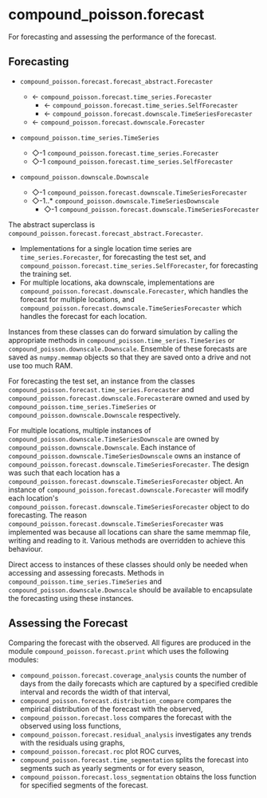 # compound_poisson.forecast

For forecasting and assessing the performance of the forecast.

## Forecasting

- `compound_poisson.forecast.forecast_abstract.Forecaster`
  - &larr; `compound_poisson.forecast.time_series.Forecaster`
    - &larr; `compound_poisson.forecast.time_series.SelfForecaster`
    - &larr; `compound_poisson.forecast.downscale.TimeSeriesForecaster`
  - &larr; `compound_poisson.forecast.downscale.Forecaster`


- `compound_poisson.time_series.TimeSeries`
  - &#x25C7;-1 `compound_poisson.forecast.time_series.Forecaster`
  - &#x25C7;-1 `compound_poisson.forecast.time_series.SelfForecaster`


- `compound_poisson.downscale.Downscale`
  - &#x25C7;-1  `compound_poisson.forecast.downscale.TimeSeriesForecaster`
  - &#x25C7;-1..\* `compound_poisson.downscale.TimeSeriesDownscale`
    - &#x25C7;-1 `compound_poisson.forecast.downscale.TimeSeriesForecaster`

The abstract superclass is `compound_poisson.forecast.forecast_abstract.Forecaster`.
- Implementations for a single location time series are `time_series.Forecaster`, for forecasting the test set, and `compound_poisson.forecast.time_series.SelfForecaster`, for forecasting the training set.
- For multiple locations, aka downscale, implementations are `compound_poisson.forecast.downscale.Forecaster`, which handles the forecast for multiple locations, and `compound_poisson.forecast.downscale.TimeSeriesForecaster` which handles the forecast for each location.

Instances from these classes can do forward simulation by calling the appropriate methods in `compound_poisson.time_series.TimeSeries` or `compound_poisson.downscale.Downscale`. Ensemble of these forecasts are saved as `numpy.memmap` objects so that they are saved onto a drive and not use too much RAM.

For forecasting the test set, an instance from the classes `compound_poisson.forecast.time_series.Forecaster` and `compound_poisson.forecast.downscale.Forecaster`are owned and used by `compound_poisson.time_series.TimeSeries` or `compound_poisson.downscale.Downscale` respectively.

For multiple locations, multiple instances of `compound_poisson.downscale.TimeSeriesDownscale` are owned by `compound_poisson.downscale.Downscale`. Each instance of `compound_poisson.downscale.TimeSeriesDownscale` owns an instance of `compound_poisson.forecast.downscale.TimeSeriesForecaster`. The design was such that each location has a `compound_poisson.forecast.downscale.TimeSeriesForecaster` object. An instance of `compound_poisson.forecast.downscale.Forecaster` will modify each location's `compound_poisson.forecast.downscale.TimeSeriesForecaster` object to do forecasting. The reason `compound_poisson.forecast.downscale.TimeSeriesForecaster` was implemented was because all locations can share the same memmap file, writing and reading to it. Various methods are overridden to achieve this behaviour.

Direct access to instances of these classes should only be needed when accessing and assessing forecasts. Methods in `compound_poisson.time_series.TimeSeries` and `compound_poisson.downscale.Downscale` should be available to encapsulate the forecasting using these instances.

## Assessing the Forecast

Comparing the forecast with the observed. All figures are produced in the module `compound_poisson.forecast.print` which uses the following modules:
- `compound_poisson.forecast.coverage_analysis` counts the number of days from the daily forecasts which are captured by a specified credible interval and records the width of that interval,
- `compound_poisson.forecast.distribution_compare` compares the empirical distribution of the forecast with the observed,
- `compound_poisson.forecast.loss` compares the forecast with the observed using loss functions,
- `compound_poisson.forecast.residual_analysis` investigates any trends with the residuals using graphs,
- `compound_poisson.forecast.roc` plot ROC curves,
- `compound_poisson.forecast.time_segmentation` splits the forecast into segments such as yearly segments or for every season,
- `compound_poisson.forecast.loss_segmentation` obtains the loss function for specified segments of the forecast.
